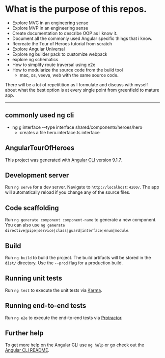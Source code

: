 # What is the purpose of this repos.

* Explore MVC in an engineering sense
* Explore MVP in an engineering sense
* Create documentation to describe OOP as I know it.
* Document all the commonly used Angular specific things that i know.
* Recreate the Tour of Heroes tutorial from scratch
* Explore Angular Universal
* Explore ng builder pack to customize webpack
* explore ng schematics
* How to simplify route traversal using e2e
* How to modularize the source code from the build tool
  * mac, os, veeva, web with the same source code.

There will be a lot of repetitition as I formulate and discuss with myself about what the best option is at every single point from greenfield to mature app.

----

## commonly used ng cli
* ng g interface --type interface shared/components/heroes/hero
  * creates a file hero.interface.ts interface
## AngularTourOfHeroes

This project was generated with [Angular CLI](https://github.com/angular/angular-cli) version 9.1.7.

## Development server

Run `ng serve` for a dev server. Navigate to `http://localhost:4200/`. The app will automatically reload if you change any of the source files.

## Code scaffolding

Run `ng generate component component-name` to generate a new component. You can also use `ng generate directive|pipe|service|class|guard|interface|enum|module`.

## Build

Run `ng build` to build the project. The build artifacts will be stored in the `dist/` directory. Use the `--prod` flag for a production build.

## Running unit tests

Run `ng test` to execute the unit tests via [Karma](https://karma-runner.github.io).

## Running end-to-end tests

Run `ng e2e` to execute the end-to-end tests via [Protractor](http://www.protractortest.org/).

## Further help

To get more help on the Angular CLI use `ng help` or go check out the [Angular CLI README](https://github.com/angular/angular-cli/blob/master/README.md).
